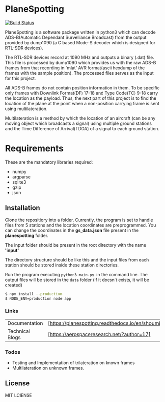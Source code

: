 # PlaneSpotting


[![Build Status](https://travis-ci.org/joemccann/dillinger.svg?branch=master)](https://travis-ci.org/joemccann/dillinger)

PlaneSpotting is a software package written in python3 which can decode ADS-B(Automatic Dependant Survelliance Broadcast) from the output provided by dump1090 (a C based Mode-S decoder which is designed for RTL-SDR devices).


The RTL-SDR devices record at 1090 MHz and outputs a binary (.dat) file. This file is processed by dump1090 which provides us with the raw ADS-B frames from that recording in 'mlat' AVR format(ascii hexdump of the frames with the sample position).
The processed files serves as the input for this project.

All ADS-B frames do not contain position information in them. To be specific only frames with Downlink Format(DF) 17-18 and Type Code(TC) 9-18 carry the location as the payload. Thus, the next part of this project is
to find the location of the plane at the point when a non-position carrying frame is sent using multilateration.

Multilateration is a method by which the location of an aircraft (can be any moving object which broadcasts a signal) using  multiple ground stations and the Time Difference of Arrival(TDOA) of a signal to each ground station.

# Requirements

These are the mandatory libraries required:

* numpy
* argparse
* sqlite3
* gzip
* json


Installation
------------
Clone the repositiory into a folder. Currently, the program is set to handle files from 5 stations and the location coordinates are preprogrammed. You can change the coordinates in the **gs_data.json** file
present in the **planespotting** folder.

The input folder should be present in the root directory with the name **'input'**

The directory structure should be like this and the input files from each station should be stored inside these station directories.

Run the program executing ```python3 main.py ```in the command line.
The output files will be stored in the ```data``` folder (if it doesn't exists, it will be created)




```sh
$ npm install --production
$ NODE_ENV=production node app
```

### Links


| ||
| ------ | ------ |
| Documentation | [https://planespotting.readthedocs.io/en/shoumik_dev/] |
| Technical Blogs | [https://aerospaceresearch.net/?author=17] |

### Todos

 - Testing and Implementation of trilateration on known frames
 - Multilateration on unknown frames.

License
----

MIT LCIENSE

